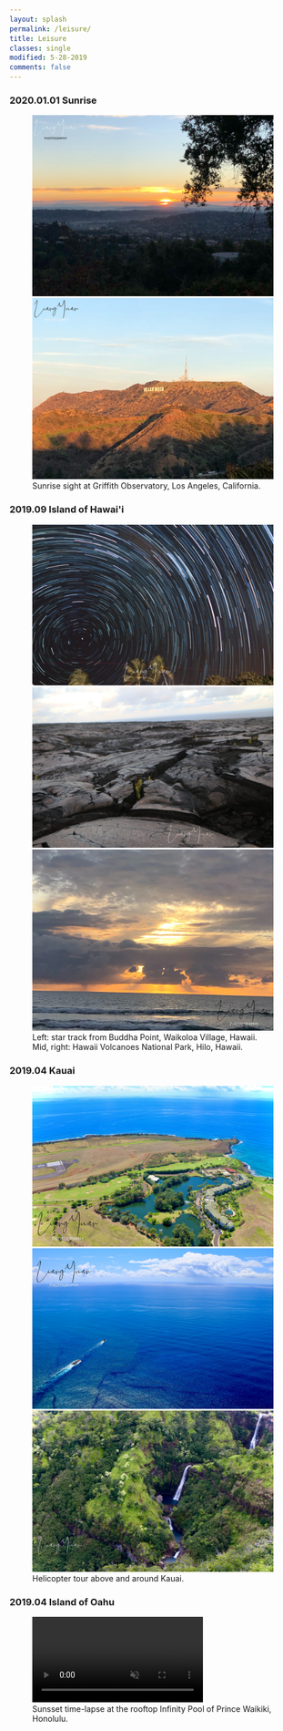 ```yaml
---
layout: splash
permalink: /leisure/
title: Leisure
classes: single
modified: 5-28-2019
comments: false
---
```


### 2020.01.01 Sunrise
<figure class="half">
  <img src="../assets/images/IMG_0503_signed.jpg" alt="my alt text"/>
  <img src="../assets/images/IMG_0517_signed.jpg" alt="my alt text"/>
  <figcaption>Sunrise sight at Griffith Observatory, Los Angeles, California.</figcaption>
</figure>

### 2019.09 Island of Hawai'i
<figure class="third">
  <img src="../assets/images/IMG_4830_signed.jpg" alt="my alt text"/>
  <img src="../assets/images/IMG_4573_signed.jpg" alt="my alt text"/>
  <img src="../assets/images/IMG_7744_signed.jpg" alt="my alt text"/>
  <figcaption>Left: star track from Buddha Point, Waikoloa Village, Hawaii. Mid, right: Hawaii Volcanoes National Park, Hilo, Hawaii.</figcaption>
</figure>


### 2019.04 Kauai
<figure class="third">
  <img src="../assets/images/IMG_2847_signed.jpg" alt="my alt text"/>
  <img src="../assets/images/IMG_2848_signed.jpg" alt="my alt text"/>
  <img src="../assets/images/IMG_2850_signed.jpg" alt="my alt text"/>
  <figcaption>Helicopter tour above and around Kauai.</figcaption>
</figure>


### 2019.04 Island of Oahu
<figure class="half">
<video oncontextmenu="return false;" autoplay controlsList="nodownload" muted loop>
  <source src="../assets/images/IMG_2696.mp4" type="video/mp4">
  <!-- <figcaption>Sunsset time-lapse at the rooftop Infinity Pool of Prince Waikiki, Honolulu.</figcaption> -->
</video>
<figcaption>Sunsset time-lapse at the rooftop Infinity Pool of Prince Waikiki, Honolulu.</figcaption>
</figure>
<!-- </figure> -->

<!-- ### 2019.09 O‘ahu -->



<!-- ### 2019.09 Kauai  -->
